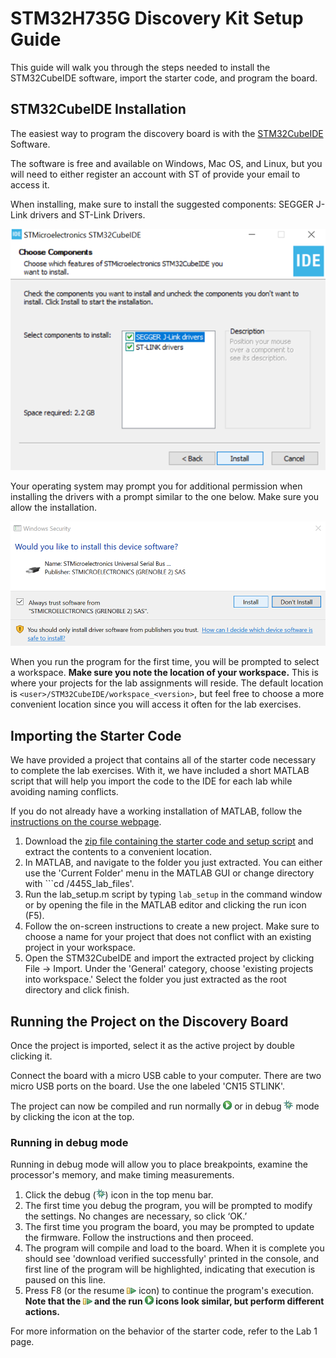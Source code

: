 # STM32H735G Discovery Kit Setup Guide

This guide will walk you through the steps needed to install the STM32CubeIDE software, import the starter code, and program the board.

## STM32CubeIDE Installation

The easiest way to program the discovery board is with the [STM32CubeIDE][2] Software.

The software is free and available on Windows, Mac OS, and Linux, but you will need to either register an account with ST of provide your email to access it. 

When installing, make sure to install the suggested components: SEGGER J-Link drivers and ST-Link Drivers.

![](img/install_choose_components.png)

Your operating system may prompt you for additional permission when installing the drivers with a prompt similar to the one below. Make sure you allow the installation.

![](img/install_drivers.png)

When you run the program for the first time, you will be prompted to select a workspace. **Make sure you note the location of your workspace.** This is where your projects for the lab assignments will reside. The default location is ```<user>/STM32CubeIDE/workspace_<version>```, but feel free to choose a more convenient location since you will access it often for the lab exercises.

## Importing the Starter Code

We have provided a project that contains all of the starter code necessary to complete the lab exercises. With it, we have included a short MATLAB script that will help you import the code to the IDE for each lab while avoiding naming conflicts.

If you do not already have a working installation of MATLAB, follow the [instructions on the course webpage][2].

1. Download the [zip file containing the starter code and setup script][3] and extract the contents to a convenient location.
2. In MATLAB, and navigate to the folder you just extracted. You can either use the 'Current Folder' menu in the MATLAB GUI or change directory with ```cd <downloads>/445S_lab_files'.
3. Run the lab_setup.m script by typing ```lab_setup``` in the command window or by opening the file in the MATLAB editor and clicking the run icon (F5).
4. Follow the on-screen instructions to create a new project. Make sure to choose a name for your project that does not conflict with an existing project in your workspace.
5. Open the STM32CubeIDE and import the extracted project by clicking File -> Import. Under the 'General' category, choose 'existing projects into workspace.' Select the folder you just extracted as the root directory and click finish.

## Running the Project on the Discovery Board

Once the project is imported, select it as the active project by double clicking it.

Connect the board with a micro USB cable to your computer. There are two micro USB ports on the board. Use the one labeled 'CN15 STLINK'.

The project can now be compiled and run normally ![](img/run.png) or in debug ![](img/debug.png) mode by clicking the icon at the top.

### Running in debug mode

Running in debug mode will allow you to place breakpoints, examine the processor's memory, and make timing measurements.

1. Click the debug (![](img/debug.png)) icon in the top menu bar.
2. The first time you debug the program, you will be prompted to modify the settings. No changes are necessary, so click ‘OK.’
3. The first time you program the board, you may be prompted to update the firmware. Follow the instructions and then proceed.
4. The program will compile and load to the board. When it is complete you should see  'download verified successfully' printed in the console, and first line of the program will be highlighted, indicating that execution is paused on this line.
5. Press F8 (or the resume ![](img/resume.png) icon) to continue the program's execution. **Note that the ![](img/resume.png) and the run ![](img/run.png) icons look similar, but perform different actions.**

For more information on the behavior of the starter code, refer to the Lab 1 page.

[1]:https://www.st.com/en/development-tools/stm32cubeide.html
[2]:http://users.ece.utexas.edu/~bevans/courses/realtime/homework/matlab.html
[3]:http://72.179.3.141:9997/445S_lab_files.zip